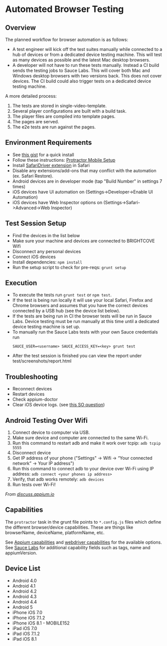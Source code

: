 # Automated Browser Testing

## Overview
The planned workflow for browser automation is as follows:

- A test engineer will kick off the test suites manually while connected to a hub of devices or from a dedicated device testing machine. This will test as many devices as possible and the latest Mac desktop browsers.
- A developer will not have to run these tests manually. Instead a CI build sends the testing jobs to Sauce Labs. This will cover both Mac and Windows desktop browsers with two versions back. This does not cover devices. The CI build could also trigger tests on a dedicated device testing machine.

A more detailed process:

1. The tests are stored in single-video-template.
1. Several player configurations are built with a build task.
1. The player files are compiled into template pages.
1. The pages are served.
1. The e2e tests are run against the pages.

## Environment Requirements
- See [this gist](https://gist.githubusercontent.com/forbesjo/597958a2b8736a3a4858/raw/setup.sh) for a quick install 
- Follow these instructions: [Protractor Mobile Setup](https://github.com/angular/protractor/blob/master/docs/mobile-setup.md)
- Install [SafariDriver extension](http://selenium-release.storage.googleapis.com/2.45/SafariDriver.safariextz) in Safari
- Disable any extensions/add-ons that may conflict with the automation (ex. Safari Restore).
- Android devices are in developer mode (tap "Build Number" in settings 7 times)
- iOS devices have UI automation on (Settings->Developer->Enable UI Automation)
- iOS devices have Web Inspector options on (Settings->Safari->Advanced->Web Inspector)

## Test Session Setup
- Find the devices in the list below
- Make sure your machine and devices are connected to BRIGHTCOVE Wifi
- Disconnect any personal devices
- Connect iOS devices
- Install dependencies: ```npm install```
- Run the setup script to check for pre-reqs: ```grunt setup```

## Execution
- To execute the tests run ```grunt test``` or ```npm test```.
- If the test is being run locally it will use your local Safari, Firefox and Chrome browsers and assumes that you have the correct devices connected by a USB hub (see the device list below).
- If the tests are being run in CI the browser tests will be run in Sauce Labs. Device testing must be run manually at this time until a dedicated device testing machine is set up.
- To manually run the Sauce Labs tests with your own Sauce credentials run
    ```
    SAUCE_USER=<username> SAUCE_ACCESS_KEY=<key> grunt test
    ```
- After the test session is finished you can view the report under test/screenshots/report.html

## Troubleshooting
- Reconnect devices
- Restart devices
- Check appium-doctor
- Clear iOS device logs. (see [this SO question](http://stackoverflow.com/questions/8153098/unable-to-connect-iphone-3gsios-5-0-1-with-instruments-application/23561590#23561590))

## Android Testing Over Wifi
1. Connect device to computer via USB.
2. Make sure device and computer are connected to the same Wi-Fi.
3. Run this command to restart adb and make it work over tcpip:
    ```adb tcpip 5555```
4. Disconnect device
5. Get IP address of your phone ("Settings" -> Wifi -> “Your connected network” -> Your IP address")
6. Run this command to connect adb to your device over Wi-Fi using IP address:
    ```adb connect <your phones ip address>```
7. Verify, that adb works remotely:
    ```adb devices```
8. Run tests over Wi-Fi!

_From [discuss.appium.io](https://discuss.appium.io/t/tutorial-how-to-run-tests-on-real-android-device-remotely-through-wi-fi/1135)_

## Capabilities
The ```protractor``` task in the grunt file points to ```*.config.js``` files which define the different browser/device capabilities. These are things like browserName, deviceName, platformName, etc.

See [Appium capabilities](http://appium.io/slate/en/master/?javascript#appium-server-capabilities) and [webdriver capabilities](https://code.google.com/p/selenium/wiki/DesiredCapabilities) for the available options.
See [Sauce Labs](https://docs.saucelabs.com/reference/test-configuration/) for additional capability fields such as tags, name and appiumVersion.

## Device List
- Android 4.0
- Android 4.1
- Android 4.2
- Android 4.3
- Android 4.4
- Android 5
- iPhone iOS 7.0
- iPhone iOS 7.1.2
- iPhone iOS 8.1 - MOBILE152
- iPad iOS 7.0
- iPad iOS 7.1.2
- iPad iOS 8.1

